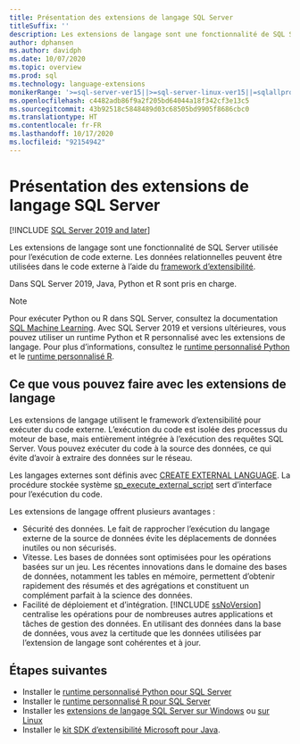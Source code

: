 ```yaml
---
title: Présentation des extensions de langage SQL Server
titleSuffix: ''
description: Les extensions de langage sont une fonctionnalité de SQL Server utilisée pour l’exécution de code externe. Dans SQL Server 2019, Java, Python et R sont pris en charge. Les données relationnelles peuvent être utilisées dans le code externe avec l’infrastructure d’extensibilité.
author: dphansen
ms.author: davidph
ms.date: 10/07/2020
ms.topic: overview
ms.prod: sql
ms.technology: language-extensions
monikerRange: '>=sql-server-ver15||>=sql-server-linux-ver15||=sqlallproducts-allversions'
ms.openlocfilehash: c4482adb86f9a2f205bd64044a18f342cf3e13c5
ms.sourcegitcommit: 43b92518c5848489d03c68505bd9905f8686cbc0
ms.translationtype: HT
ms.contentlocale: fr-FR
ms.lasthandoff: 10/17/2020
ms.locfileid: "92154942"
---
```

# <a name="what-is-sql-server-language-extensions"></a>Présentation des extensions de langage SQL Server
[!INCLUDE [SQL Server 2019 and later](../includes/applies-to-version/sqlserver2019.md)]

Les extensions de langage sont une fonctionnalité de SQL Server utilisée pour l’exécution de code externe. Les données relationnelles peuvent être utilisées dans le code externe à l’aide du [framework d’extensibilité](concepts/extensibility-framework.md).

Dans SQL Server 2019, Java, Python et R sont pris en charge.

> [!NOTE]
> Pour exécuter Python ou R dans SQL Server, consultez la documentation [SQL Machine Learning](../machine-learning/index.yml). Avec SQL Server 2019 et versions ultérieures, vous pouvez utiliser un runtime Python et R personnalisé avec les extensions de langage. Pour plus d’informations, consultez le [runtime personnalisé Python](../machine-learning/install/custom-runtime-python.md) et le [runtime personnalisé R](../machine-learning/install/custom-runtime-r.md).

## <a name="what-you-can-do-with-language-extensions"></a>Ce que vous pouvez faire avec les extensions de langage

Les extensions de langage utilisent le framework d’extensibilité pour exécuter du code externe. L’exécution du code est isolée des processus du moteur de base, mais entièrement intégrée à l’exécution des requêtes SQL Server. Vous pouvez exécuter du code à la source des données, ce qui évite d’avoir à extraire des données sur le réseau.

Les langages externes sont définis avec [CREATE EXTERNAL LANGUAGE](../t-sql/statements/create-external-language-transact-sql.md). La procédure stockée système [sp_execute_external_script](../relational-databases/system-stored-procedures/sp-execute-external-script-transact-sql.md) sert d’interface pour l’exécution du code.

Les extensions de langage offrent plusieurs avantages :

+ Sécurité des données. Le fait de rapprocher l’exécution du langage externe de la source de données évite les déplacements de données inutiles ou non sécurisés.
+ Vitesse. Les bases de données sont optimisées pour les opérations basées sur un jeu. Les récentes innovations dans le domaine des bases de données, notamment les tables en mémoire, permettent d’obtenir rapidement des résumés et des agrégations et constituent un complément parfait à la science des données.
+ Facilité de déploiement et d’intégration. [!INCLUDE [ssNoVersion](../includes/ssnoversion-md.md)] centralise les opérations pour de nombreuses autres applications et tâches de gestion des données. En utilisant des données dans la base de données, vous avez la certitude que les données utilisées par l’extension de langage sont cohérentes et à jour.

## <a name="next-steps"></a>Étapes suivantes

+ Installer le [runtime personnalisé Python pour SQL Server](../machine-learning/install/custom-runtime-python.md)
+ Installer le [runtime personnalisé R pour SQL Server](../machine-learning/install/custom-runtime-r.md)
+ Installer les [extensions de langage SQL Server sur Windows](install/windows-java.md) ou [sur Linux](../linux/sql-server-linux-setup-language-extensions-java.md)
+ Installer le [kit SDK d’extensibilité Microsoft pour Java](how-to/extensibility-sdk-java-sql-server.md).
